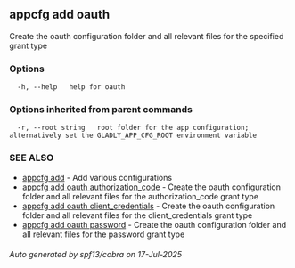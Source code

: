 ## appcfg add oauth

Create the oauth configuration folder and all relevant files for the specified grant type

### Options

```
  -h, --help   help for oauth
```

### Options inherited from parent commands

```
  -r, --root string   root folder for the app configuration; alternatively set the GLADLY_APP_CFG_ROOT environment variable
```

### SEE ALSO

* [appcfg add](appcfg_add.md)	 - Add various configurations
* [appcfg add oauth authorization_code](appcfg_add_oauth_authorization_code.md)	 - Create the oauth configuration folder and all relevant files for the authorization_code grant type
* [appcfg add oauth client_credentials](appcfg_add_oauth_client_credentials.md)	 - Create the oauth configuration folder and all relevant files for the client_credentials grant type
* [appcfg add oauth password](appcfg_add_oauth_password.md)	 - Create the oauth configuration folder and all relevant files for the password grant type

###### Auto generated by spf13/cobra on 17-Jul-2025

